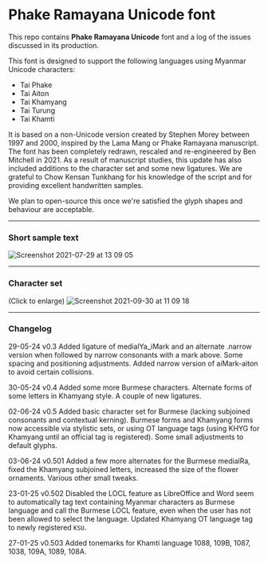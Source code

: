 # Phake Ramayana Unicode font

This repo contains **Phake Ramayana Unicode** font and a log of the issues discussed in its production.

This font is designed to support the following languages using Myanmar Unicode characters:

- Tai Phake 
- Tai Aiton
- Tai Khamyang
- Tai Turung
- Tai Khamti

It is based on a non-Unicode version created by Stephen Morey between 1997 and 2000, inspired by the Lama Mang or Phake Ramayana manuscript. The font has been completely redrawn, rescaled and re-engineered by Ben Mitchell in 2021. As a result of manuscript studies, this update has also included additions to the character set and some new ligatures. We are grateful to Chow Kensan Tunkhang for his knowledge of the script and for providing excellent handwritten samples.

We plan to open-source this once we're satisfied the glyph shapes and behaviour are acceptable.

---

### Short sample text ###

![Screenshot 2021-07-29 at 13 09 05](https://user-images.githubusercontent.com/12471463/127489259-05becd20-f17e-42d7-a473-596f71447385.png)

---

### Character set ###

(Click to enlarge)
![Screenshot 2021-09-30 at 11 09 18](https://user-images.githubusercontent.com/12471463/135436304-1517c5fa-3a52-46e6-84bf-0867987a20cd.png)

---

### Changelog ###
29-05-24 v0.3 Added ligature of medialYa_iMark and an alternate .narrow version when followed by narrow consonants with a mark above. Some spacing and positioning adjustments. Added narrow version of aiMark-aiton to avoid certain collisions.

30-05-24 v0.4 Added some more Burmese characters. Alternate forms of some letters in Khamyang style. A couple of new ligatures.

02-06-24 v0.5 Added basic character set for Burmese (lacking subjoined consonants and contextual kerning). Burmese forms and Khamyang forms now accessible via stylistic sets, or using OT language tags (using KHYG for Khamyang until an official tag is registered). Some small adjustments to default glyphs.

03-06-24 v0.501 Added a few more alternates for the Burmese medialRa, fixed the Khamyang subjoined letters, increased the size of the flower ornaments. Various other small tweaks.

23-01-25 v0.502 Disabled the LOCL feature as LibreOffice and Word seem to automatically tag text containing Myanmar characters as Burmese language and call the Burmese LOCL feature, even when the user has not been allowed to select the language. Updated Khamyang OT language tag to newly registered `KSU`.

27-01-25 v0.503 Added tonemarks for Khamti language 1088, 109B, 1087, 1038, 109A, 1089, 108A.

